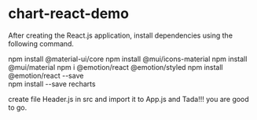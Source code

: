 # chart-react-demo
After creating the React.js application, install dependencies using the following command.

npm install @material-ui/core
npm install @mui/icons-material
npm install @mui/material
npm i @emotion/react @emotion/styled
npm install @emotion/react --save   
npm install --save recharts

create file Header.js in src and import it to App.js and Tada!!! you are good to go.
